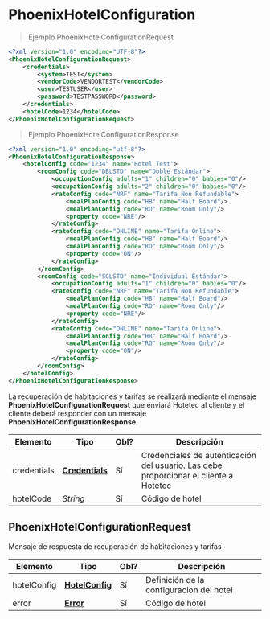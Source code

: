 # PhoenixHotelConfiguration
> Ejemplo PhoenixHotelConfigurationRequest

````xml
<?xml version="1.0" encoding="UTF-8"?>
<PhoenixHotelConfigurationRequest>
    <credentials>
        <system>TEST</system>
        <vendorCode>VENDORTEST</vendorCode>
        <user>TESTUSER</user>
        <password>TESTPASSWORD</password>
    </credentials>
    <hotelCode>1234</hotelCode>
</PhoenixHotelConfigurationRequest>
````

> Ejemplo PhoenixHotelConfigurationResponse

````xml
<?xml version="1.0" encoding="utf-8"?>
<PhoenixHotelConfigurationResponse>
    <hotelConfig code="1234" name="Hotel Test">
        <roomConfig code="DBLSTD" name="Doble Estándar">
            <occupationConfig adults="1" children="0" babies="0"/>
            <occupationConfig adults="2" children="0" babies="0"/>
            <rateConfig code="NRF" name="Tarifa Non Refundable">                
                <mealPlanConfig code="HB" name="Half Board"/>
                <mealPlanConfig code="RO" name="Room Only"/>
                <property code="NRE"/>
            </rateConfig>
            <rateConfig code="ONLINE" name="Tarifa Online">
                <mealPlanConfig code="HB" name="Half Board"/>
                <mealPlanConfig code="RO" name="Room Only"/>
                <property code="ON"/>
            </rateConfig>
        </roomConfig>
        <roomConfig code="SGLSTD" name="Individual Estándar">
            <occupationConfig adults="1" children="0" babies="0"/>
            <rateConfig code="NRF" name="Tarifa Non Refundable">
                <mealPlanConfig code="HB" name="Half Board"/>
                <mealPlanConfig code="RO" name="Room Only"/>
                <property code="NRE"/>
            </rateConfig>
            <rateConfig code="ONLINE" name="Tarifa Online">
                <mealPlanConfig code="HB" name="Half Board"/>
                <mealPlanConfig code="RO" name="Room Only"/>
                <property code="ON"/>
            </rateConfig>
        </roomConfig>
    </hotelConfig>
</PhoenixHotelConfigurationResponse>
````

La recuperación de habitaciones y tarifas se realizará mediante el mensaje <b>PhoenixHotelConfigurationRequest</b> que enviará Hotetec al cliente y el cliente deberá responder con un mensaje <b>PhoenixHotelConfigurationResponse</b>.


Elemento | Tipo | Obl? |  Descripción
--------- | ----------- | ----------- | -----------
credentials | [**Credentials**](##Credentials) | Sí |Credenciales de autenticación del usuario. Las debe proporcionar el cliente a Hotetec 
hotelCode | *String* | Sí | Código de hotel


## PhoenixHotelConfigurationRequest
Mensaje de respuesta de recuperación de habitaciones y tarifas 

Elemento | Tipo | Obl? |  Descripción
--------- | ----------- | ----------- | -----------
hotelConfig | [**HotelConfig**](##HotelConfig) | Sí |Definición de la configuracion del hotel
error | [**Error**](##Error) | Sí | Código de hotel

